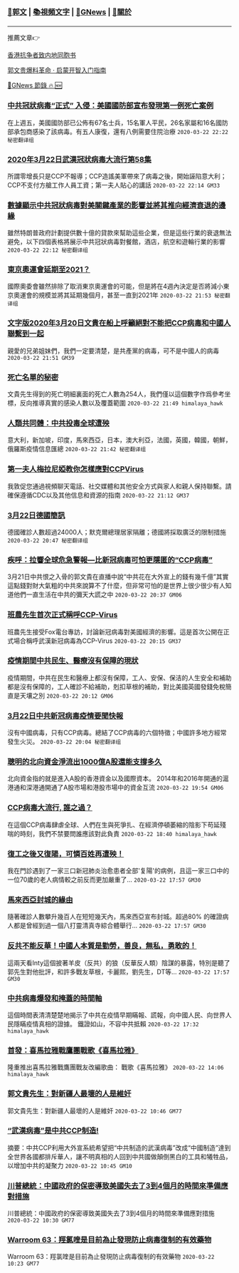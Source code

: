 ###  [:eagle:郭文](https://github.com/ourhimalayas/txt) | [:books:視頻文字](https://github.com/ourhimalayas/txt/blob/master/content/README.md) | [:newspaper:GNews](https://github.com/ourhimalayas/txt/blob/master/content/gnews/README.md) | [:pray:關於](https://github.com/ourhimalayas/home/tree/master/about)
---

推薦文章:point_right:

[香港抗争者致内地同胞书](https://github.com/ourhimalayas/news/blob/master/2019/08/a_letter_from_the_hong_kong_people.md)

[郭文贵爆料革命 · 启蒙开智入门指南](https://github.com/ourhimalayas/txt/issues/1)

[:newspaper:GNews 節錄 :fire: :new:](https://github.com/ourhimalayas/txt/blob/master/content/gnews/README.md) 



### [中共冠狀病毒“正式” 入侵：美國國防部宣布發現第一例死亡案例](/content/gnews/1/README.md)

在上週五，美國國防部已公佈有67名士兵，15名軍人平民，26名家屬和16名國防部承包商感染了該病毒。有五人康復，還有八例需要住院治療  `2020-03-22 22:22 秘密翻译组`

### [2020年3月22日武漢冠狀病毒大流行第58集](/content/gnews/2/README.md)

所謂零增長只是CCP不報導；CCP造謠美軍帶來了病毒之後，開始誣陷意大利；CCP不支付方艙工作人員工資；第一夫人貼心的講話  `2020-03-22 22:14 GM33`

### [數據顯示中共冠狀病毒對美關鍵產業的影響並將其推向經濟衰退的邊緣](/content/gnews/3/README.md)

雖然特朗普政府計劃提供數十億的貸款來幫助這些企業，但是這些行業的衰退無法避免，以下四個表格將展示中共冠狀病毒對餐館，酒店，航空和遊輪行業的影響  `2020-03-22 22:12 秘密翻译组`

### [東京奧運會延期至2021？](/content/gnews/4/README.md)

國際奧委會雖然排除了取消東京奧運會的可能，但是將在4週內決定是否將減小東京奧運會的規模並將其延期幾個月，甚至一直到2021年  `2020-03-22 21:53 秘密翻译组`

### [文字版2020年3月20日文貴在船上呼籲絕對不能把CCP病毒和中國人聯繫到一起](/content/gnews/5/README.md)

親愛的兄弟姐妹們，我們一定要清楚，是共產黨的病毒，可不是中國人的病毒  `2020-03-22 21:51 GM39`

### [死亡名單的秘密](/content/gnews/6/README.md)

文貴先生得到的死亡明細裏面的死亡人數為254人，我們僅以這個數字作爲參考坐標，反向推導真實的感染人數以及覆蓋範圍  `2020-03-22 21:49 himalaya_hawk`

### [人類共同體：中共投毒全球遭殃](/content/gnews/7/README.md)

意大利，新加坡，印度，馬來西亞，日本，澳大利亞，法國，英國，韓國，朝鮮，俄羅斯疫情信息匯總  `2020-03-22 21:42 秘密翻译组`

### [第一夫人梅拉尼婭教你怎樣應對CCPVirus](/content/gnews/8/README.md)

我敦促您通過視頻聊天電話、社交媒體和其他安全方式與家人和親人保持聯繫。請確保遵循CDC以及其他信息和資源的指南  `2020-03-22 21:12 GM37`

### [3月22日德國簡訊](/content/gnews/9/README.md)

德國確診人數超過24000人；默克爾總理居家隔離；德國將採取廣泛的限制措施  `2020-03-22 20:47 秘密翻译组`

### [疾呼：拉響全球危急警報—比新冠病毒可怕更隱匿的“CCP病毒”](/content/gnews/10/README.md)

3月21日中共恨之入骨的郭文貴在直播中說“中共花在大外宣上的錢有幾千億”其實這點錢對財大氣粗的中共來說算不了什麼，但非常可怕的是世界上很少很少有人知道他們一直生活在中共的彌天大謊之中  `2020-03-22 20:37 GM06`

### [班農先生首次正式稱呼CCP-Virus](/content/gnews/11/README.md)

班農先生接受Fox電台專訪，討論新冠病毒對美國經濟的影響。這是首次公開在正式場合稱呼武漢新冠病毒為CCP-Virus  `2020-03-22 20:15 GM37`

### [疫情期間中共民生、醫療沒有保障的現狀](/content/gnews/12/README.md)

疫情期間，中共在民生和醫療上都沒有保障，工人、安保、保洁的人生安全和補助都是沒有保障的，工人確診不給補助，剋扣草根的補助，對比美國英國發錢免稅簡直是天壤之別  `2020-03-22 20:12 GM06`

### [3月22日中共新冠病毒疫情要聞快報](/content/gnews/13/README.md)

沒有中國病毒，只有CCP病毒。總結了CCP病毒的六個特徵；中國許多地方經常發生火災。  `2020-03-22 20:04 秘密翻译组`

### [聰明的北向資金淨流出1000億A股還能支撐多久](/content/gnews/14/README.md)

北向資金指的就是進入A股的香港資金以及國際資本。 2014年和2016年開通的滬港通和深港通開通了A股市場和港股市場中的資金互流  `2020-03-22 19:54 GM06`

### [CCP病毒大流行, 誰之過？](/content/gnews/15/README.md)

在這個CCP病毒肆虐全球、人們在生與死爭扎、在經濟停頓萎縮的陰影下苟延殘喘的時刻，我們不禁要問誰應該對此負責  `2020-03-22 18:40 himalaya_hawk`

### [復工之後又復陽，可憐百姓再遭殃！](/content/gnews/16/README.md)

我在門診遇到了一家三口新冠肺炎治愈患者全部&#039;复陽&#039;的病例，且這一家三口中的一位70歲的老人病情較之前反而更加嚴重了...  `2020-03-22 17:57 GM30`

### [馬來西亞封城的緣由](/content/gnews/17/README.md)

隨著確診人數攀升幾百人在短短幾天內，馬來西亞宣布封城。超過80% 的確證病人都是曾經到過一個八打靈清真寺綜合體舉行...  `2020-03-22 17:57 GM30`

### [反共不能反華！中國人本質是勤勞，善良，無私，勇敢的！](/content/gnews/18/README.md)

這兩天看Inty這個披著羊皮（反共）的狼（反華反人類）陰謀的暴露，特別是聽了郭先生對他批評，和許多戰友草根，卡麗熙，劉先生，DT等...  `2020-03-22 17:57 GM30`

### [中共病毒爆發和掩蓋的時間軸](/content/gnews/19/README.md)

這個時間表清清楚楚地揭示了中共在疫情早期瞞報、謊報，向中國人民、向世界人民隱瞞疫情真相的證據。 鐵證如山，不容中共抵賴  `2020-03-22 17:32 himalaya_hawk`

### [首發：喜馬拉雅戰鷹團戰歌《喜馬拉雅》](/content/gnews/20/README.md)

隆重推出喜馬拉雅戰鷹團戰友改編歌曲： 戰歌《喜馬拉雅》  `2020-03-22 14:06 himalaya_hawk`

### [郭文貴先生：對新疆人最壞的人是維奸](/content/gnews/21/README.md)

郭文貴先生：對新疆人最壞的人是維奸  `2020-03-22 10:46 GM77`

### [“武漢病毒”是中共CCP制造!](/content/gnews/22/README.md)

摘要：中共CCP利用大外宣系統希望把“中共制造的武漢病毒”改成“中國制造”達到全世界各國都排斥華人，讓不明真相的人回到中共國做顛倒黑白的工具和犧牲品，以增加中共的凝聚力  `2020-03-22 10:45 GM10`

### [川普總統：中國政府的保密導致美國失去了3到4個月的時間來準備應對措施](/content/gnews/23/README.md)

川普總統：中國政府的保密導致美國失去了3到4個月的時間來準備應對措施  `2020-03-22 10:30 GM77`

### [Warroom 63：羥氯喹是目前為止發現防止病毒復制的有效藥物](/content/gnews/24/README.md)

Warroom 63：羥氯喹是目前為止發現防止病毒復制的有效藥物  `2020-03-22 10:23 GM77`

